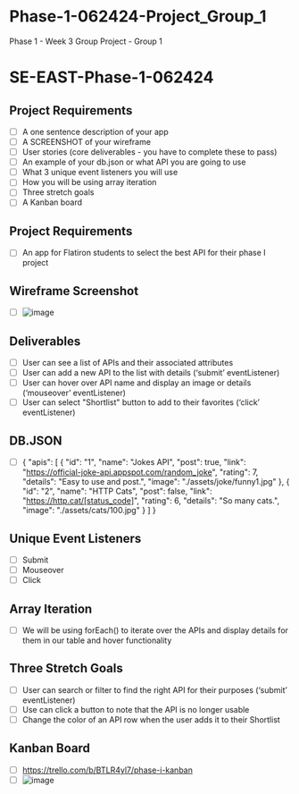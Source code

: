 # Phase-1-062424-Project_Group_1
Phase 1 - Week 3 Group Project - Group 1


# SE-EAST-Phase-1-062424
## Project Requirements
- [ ] A one sentence description of your app
- [ ] A SCREENSHOT of your wireframe
- [ ] User stories (core deliverables - you have to complete these to pass)
- [ ] An example of your db.json or what API you are going to use
- [ ] What 3 unique event listeners you will use
- [ ] How you will be using array iteration
- [ ] Three stretch goals
- [ ] A Kanban board

## Project Requirements
- [ ] An app for Flatiron students to select the best API for their phase I project

## Wireframe Screenshot
- [ ] ![image](https://github.com/oki99doki/Phase-1-062424-Project_Group_1/assets/20118438/d162a09d-867b-4c3f-a8d5-23de3b6f1316)

## Deliverables
- [ ] User can see a list of APIs and their associated attributes
- [ ] User can add a new API to the list with details (‘submit’ eventListener)
- [ ] User can hover over API name and display an image or details (‘mouseover’ eventListener)
- [ ] User can select "Shortlist" button to add to their favorites (‘click’ eventListener)

## DB.JSON
- [ ] {
    "apis": [
      {
        "id": "1",
        "name": "Jokes API",
        "post": true,
        "link": "https://official-joke-api.appspot.com/random_joke",
        "rating": 7,
        "details": "Easy to use and post.",
        "image": "./assets/joke/funny1.jpg"
      },
      {
        "id": "2",
        "name": "HTTP Cats",
        "post": false,
        "link": "https://http.cat/[status_code]",
        "rating": 6,
        "details": "So many cats.",
        "image": "./assets/cats/100.jpg"
      }
    ]
  }

## Unique Event Listeners
- [ ] Submit
- [ ] Mouseover
- [ ] Click

## Array Iteration
- [ ] We will be using forEach() to iterate over the APIs and display details for them in our table and hover functionality

## Three Stretch Goals
- [ ] User can search or filter to find the right API for their purposes (‘submit’ eventListener)
- [ ] Use can click a button to note that the API is no longer usable
- [ ] Change the color of an API row when the user adds it to their Shortlist

## Kanban Board
- [ ] https://trello.com/b/BTLR4yl7/phase-i-kanban
- [ ] ![image](https://github.com/oki99doki/Phase-1-062424-Project_Group_1/assets/20118438/d6d88134-6973-400e-b926-696aaf1d6245)
